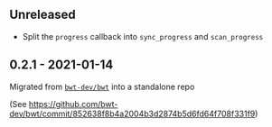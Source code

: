 ## Unreleased

- Split the `progress` callback into `sync_progress` and `scan_progress`

## 0.2.1 - 2021-01-14

Migrated from [`bwt-dev/bwt`](https://github.com/bwt-dev/bwt) into a standalone repo

(See https://github.com/bwt-dev/bwt/commit/852638f8b4a2004b3d2874b5d6fd64f708f331f9)
